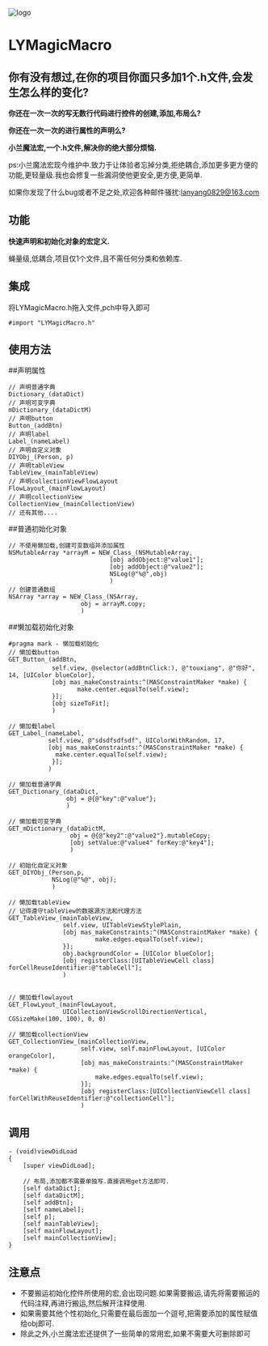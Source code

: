 ![logo](https://github.com/mogulanyang/LYMagicMacro/blob/master/sucai/magic.png)
# LYMagicMacro
## 你有没有想过,在你的项目你面只多加1个.h文件,会发生怎么样的变化?
**你还在一次一次的写无数行代码进行控件的创建,添加,布局么?**

**你还在一次一次的进行属性的声明么?**

**小兰魔法宏,一个.h文件,解决你的绝大部分烦恼.**

ps:小兰魔法宏现今维护中.致力于让体验者忘掉分类,拒绝耦合,添加更多更方便的功能,更轻量级.我也会修复一些漏洞使他更安全,更方便,更简单.

如果你发现了什么bug或者不足之处,欢迎各种邮件骚扰:lanyang0829@163.com
## 功能
**快速声明和初始化对象的宏定义.**  

蝇量级,低耦合,项目仅1个文件,且不需任何分类和依赖库.

## 集成
将LYMagicMacro.h拖入文件,pch中导入即可
```objc
#import "LYMagicMacro.h"
```

## 使用方法
##声明属性
```objc
// 声明普通字典
Dictionary_(dataDict)
// 声明可变字典
mDictionary_(dataDictM)
// 声明button
Button_(addBtn)
// 声明label
Label_(nameLabel)
// 声明自定义对象
DIYObj_(Person, p)
// 声明tableView
TableView_(mainTableView)
// 声明collectionViewFlowLayout
FlowLayout_(mainFlowLayout)
// 声明collectionView
CollectionView_(mainCollectionView)
// 还有其他....
```
##普通初始化对象
```objc
// 不使用懒加载,创建可变数组并添加属性
NSMutableArray *arrayM = NEW_Class_(NSMutableArray,
                            [obj addObject:@"value1"];
                            [obj addObject:@"value2"];
                            NSLog(@"%@",obj)
                            )
// 创建普通数组
NSArray *array = NEW_Class_(NSArray,
                    obj = arrayM.copy;
                    )
```
##懒加载初始化对象
```objc
#pragma mark - 懒加载初始化
// 懒加载button
GET_Button_(addBtn,
            self.view, @selector(addBtnClick:), @"touxiang", @"你好", 14, [UIColor blueColor],
            [obj mas_makeConstraints:^(MASConstraintMaker *make) {
                   make.center.equalTo(self.view);
            }];
            [obj sizeToFit];
            )

// 懒加载label
GET_Label_(nameLabel,
           self.view, @"sdsdfsdfsdf", UIColorWithRandom, 17,
           [obj mas_makeConstraints:^(MASConstraintMaker *make) {
             make.center.equalTo(self.view);
            }];
           )

// 懒加载普通字典
GET_Dictionary_(dataDict,
                obj = @{@"key":@"value"};
                )

// 懒加载可变字典
GET_mDictionary_(dataDictM,
                 obj = @{@"key2":@"value2"}.mutableCopy;
                 [obj setValue:@"value4" forKey:@"key4"];
                 )

// 初始化自定义对象
GET_DIYObj_(Person,p,
            NSLog(@"%@", obj);
            )

// 懒加载tableView
// 记得遵守tableView的数据源方法和代理方法
GET_TableView_(mainTableView,
               self.view, UITableViewStylePlain,
               [obj mas_makeConstraints:^(MASConstraintMaker *make) {
                        make.edges.equalTo(self.view);
               }];
               obj.backgroundColor = [UIColor blueColor];
               [obj registerClass:[UITableViewCell class] forCellReuseIdentifier:@"tableCell"];
               )


// 懒加载flowlayout
GET_FlowLyout_(mainFlowLayout,
               UICollectionViewScrollDirectionVertical, CGSizeMake(100, 100), 0, 0)

// 懒加载collectionView
GET_CollectionView_(mainCollectionView,
                    self.view, self.mainFlowLayout, [UIColor orangeColor],
                    [obj mas_makeConstraints:^(MASConstraintMaker *make) {
                        make.edges.equalTo(self.view);
                    }];
                    [obj registerClass:[UICollectionViewCell class] forCellWithReuseIdentifier:@"collectionCell"];
                    )
```
## 调用
```objc
- (void)viewDidLoad
{
    [super viewDidLoad];
    
    // 布局,添加都不需要单独写.直接调用get方法即可.
    [self dataDict];
    [self dataDictM];
    [self addBtn];
    [self nameLabel];
    [self p];
    [self mainTableView];
    [self mainFlowLayout];
    [self mainCollectionView];
}
```
## 注意点
- 不要搬运初始化控件所使用的宏,会出现问题.如果需要搬运,请先将需要搬运的代码注释,再进行搬运,然后解开注释使用.
- 如果需要其他个性初始化,只需要在最后面加一个逗号,把需要添加的属性赋值给obj即可.
- 除此之外,小兰魔法宏还提供了一些简单的常用宏,如果不需要大可删除即可
